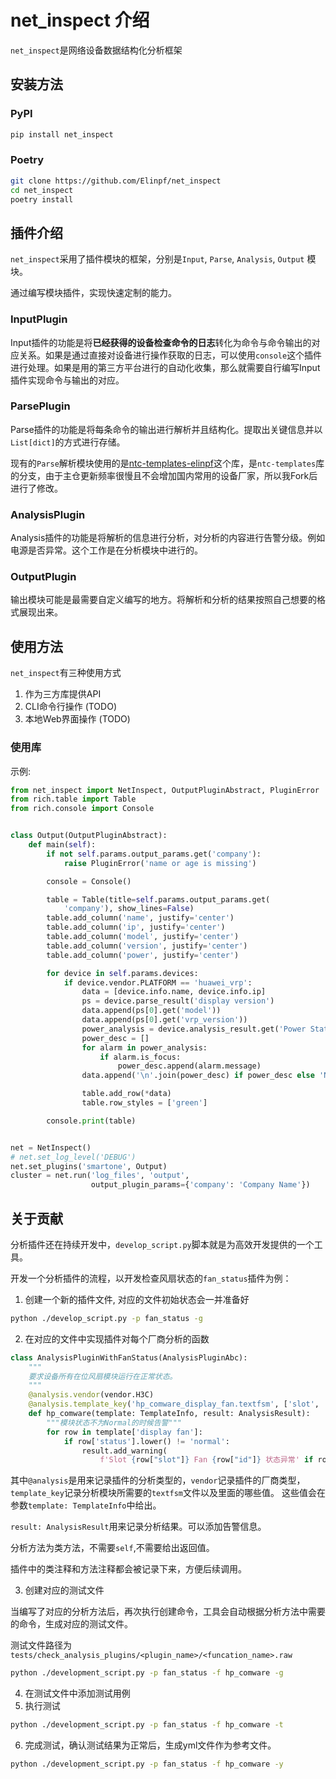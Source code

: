 # net_inspect 介绍

`net_inspect`是网络设备数据结构化分析框架


## 安装方法

### PyPI

```bash
pip install net_inspect
```

### Poetry

```bash
git clone https://github.com/Elinpf/net_inspect
cd net_inspect
poetry install
```

## 插件介绍

`net_inspect`采用了插件模块的框架，分别是`Input`, `Parse`, `Analysis`, `Output` 模块。

通过编写模块插件，实现快速定制的能力。

### InputPlugin

Input插件的功能是将**已经获得的设备检查命令的日志**转化为命令与命令输出的对应关系。如果是通过直接对设备进行操作获取的日志，可以使用`console`这个插件进行处理。如果是用的第三方平台进行的自动化收集，那么就需要自行编写Input插件实现命令与输出的对应。

### ParsePlugin

Parse插件的功能是将每条命令的输出进行解析并且结构化。提取出关键信息并以`List[dict]`的方式进行存储。

现有的`Parse`解析模块使用的是[ntc-templates-elinpf](https://github.com/Elinpf/ntc-templates)这个库，是`ntc-templates`库的分支，由于主仓更新频率很慢且不会增加国内常用的设备厂家，所以我Fork后进行了修改。


### AnalysisPlugin

Analysis插件的功能是将解析的信息进行分析，对分析的内容进行告警分级。例如电源是否异常。这个工作是在分析模块中进行的。

### OutputPlugin

输出模块可能是最需要自定义编写的地方。将解析和分析的结果按照自己想要的格式展现出来。

## 使用方法

`net_inspect`有三种使用方式

1. 作为三方库提供API
2. CLI命令行操作 (TODO)
3. 本地Web界面操作 (TODO)


### 使用库

示例:

```python
from net_inspect import NetInspect, OutputPluginAbstract, PluginError
from rich.table import Table
from rich.console import Console


class Output(OutputPluginAbstract):
    def main(self):
        if not self.params.output_params.get('company'):
            raise PluginError('name or age is missing')

        console = Console()

        table = Table(title=self.params.output_params.get(
            'company'), show_lines=False)
        table.add_column('name', justify='center')
        table.add_column('ip', justify='center')
        table.add_column('model', justify='center')
        table.add_column('version', justify='center')
        table.add_column('power', justify='center')

        for device in self.params.devices:
            if device.vendor.PLATFORM == 'huawei_vrp':
                data = [device.info.name, device.info.ip]
                ps = device.parse_result('display version')
                data.append(ps[0].get('model'))
                data.append(ps[0].get('vrp_version'))
                power_analysis = device.analysis_result.get('Power Status')
                power_desc = []
                for alarm in power_analysis:
                    if alarm.is_focus:
                        power_desc.append(alarm.message)
                data.append('\n'.join(power_desc) if power_desc else 'Normal')

                table.add_row(*data)
                table.row_styles = ['green']

        console.print(table)


net = NetInspect()
# net.set_log_level('DEBUG')
net.set_plugins('smartone', Output)
cluster = net.run('log_files', 'output',
                  output_plugin_params={'company': 'Company Name'})
```

## 关于贡献

分析插件还在持续开发中，`develop_script.py`脚本就是为高效开发提供的一个工具。

开发一个分析插件的流程，以开发检查风扇状态的`fan_status`插件为例：

1. 创建一个新的插件文件, 对应的文件初始状态会一并准备好

```bash
python ./develop_script.py -p fan_status -g
```

2. 在对应的文件中实现插件对每个厂商分析的函数

```py
class AnalysisPluginWithFanStatus(AnalysisPluginAbc):
    """
    要求设备所有在位风扇模块运行在正常状态。
    """
    @analysis.vendor(vendor.H3C)
    @analysis.template_key('hp_comware_display_fan.textfsm', ['slot', 'id', 'status'])
    def hp_comware(template: TemplateInfo, result: AnalysisResult):
        """模块状态不为Normal的时候告警"""
        for row in template['display fan']:
            if row['status'].lower() != 'normal':
                result.add_warning(
                    f'Slot {row["slot"]} Fan {row["id"]} 状态异常' if row['slot'] else f'Fan {row["id"]} 状态异常')
```

其中`@analysis`是用来记录插件的分析类型的，`vendor`记录插件的厂商类型，`template_key`记录分析模块所需要的`textfsm`文件以及里面的哪些值。
这些值会在参数`template: TemplateInfo`中给出。

`result: AnalysisResult`用来记录分析结果。可以添加告警信息。

分析方法为类方法，不需要`self`,不需要给出返回值。

插件中的类注释和方法注释都会被记录下来，方便后续调用。

3. 创建对应的测试文件

当编写了对应的分析方法后，再次执行创建命令，工具会自动根据分析方法中需要的命令，生成对应的测试文件。

测试文件路径为`tests/check_analysis_plugins/<plugin_name>/<funcation_name>.raw`

```bash
python ./development_script.py -p fan_status -f hp_comware -g
```

4. 在测试文件中添加测试用例
5. 执行测试

```bash
python ./development_script.py -p fan_status -f hp_comware -t
```

6. 完成测试，确认测试结果为正常后，生成yml文件作为参考文件。

```bash
python ./development_script.py -p fan_status -f hp_comware -y
```

